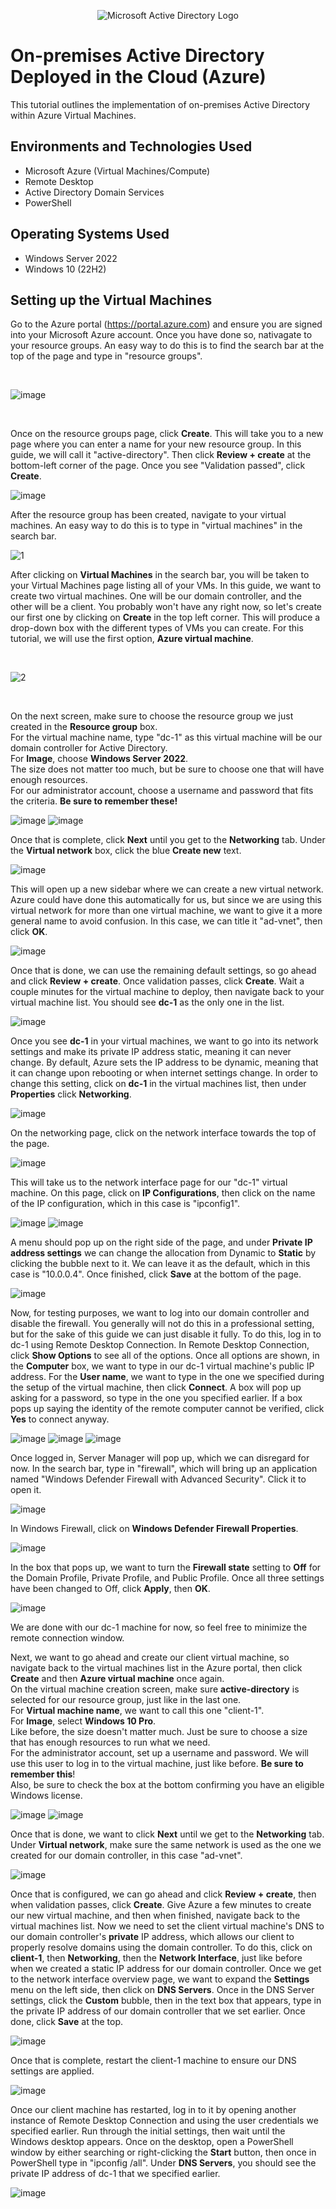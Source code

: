 <p align="center">
<img src="https://i.imgur.com/pU5A58S.png" alt="Microsoft Active Directory Logo"/>
</p>

<h1>On-premises Active Directory Deployed in the Cloud (Azure)</h1>
This tutorial outlines the implementation of on-premises Active Directory within Azure Virtual Machines.<br />


<h2>Environments and Technologies Used</h2>

- Microsoft Azure (Virtual Machines/Compute)
- Remote Desktop
- Active Directory Domain Services
- PowerShell

<h2>Operating Systems Used </h2>

- Windows Server 2022
- Windows 10 (22H2)

<h2>Setting up the Virtual Machines</h2>

Go to the Azure portal (https://portal.azure.com) and ensure you are signed into your Microsoft Azure account. Once you have done so, nativagate to your resource groups. An easy way to do this is to find the search bar at the top of the page and type in "resource groups".

<br />

![image](https://github.com/user-attachments/assets/37531ce6-7d74-4779-8364-b08b9a844659)

<br />

Once on the resource groups page, click **Create**. This will take you to a new page where you can enter a name for your new resource group. In this guide, we will call it "active-directory". Then click **Review + create** at the bottom-left corner of the page. Once you see "Validation passed", click **Create**.

![image](https://github.com/user-attachments/assets/0fd92c52-6eb1-4226-8905-cf116f13f975)

After the resource group has been created, navigate to your virtual machines. An easy way to do this is to type in "virtual machines" in the search bar.

![1](https://github.com/cbh75/osticket-prereqs/assets/62080815/1c9898b8-14cf-42ff-8322-9586a87f2ba5)

After clicking on **Virtual Machines** in the search bar, you will be taken to your Virtual Machines page listing all of your VMs. In this guide, we want to create two virtual machines. One will be our domain controller, and the other will be a client. You probably won't have any right now, so let's create our first one by clicking on **Create** in the top left corner. This will produce a drop-down box with the different types of VMs you can create. For this tutorial, we will use the first option, **Azure virtual machine**.

<br />

![2](https://github.com/cbh75/osticket-prereqs/assets/62080815/1cb56175-eceb-480e-9c5a-24c006139e86)

<br />

On the next screen, make sure to choose the resource group we just created in the **Resource group** box.<br />
For the virtual machine name, type "dc-1" as this virtual machine will be our domain controller for Active Directory.<br />
For **Image**, choose **Windows Server 2022**.<br />
The size does not matter too much, but be sure to choose one that will have enough resources.<br />
For our administrator account, choose a username and password that fits the criteria. **Be sure to remember these!**

![image](https://github.com/user-attachments/assets/3dfb789a-b92a-47e8-a8c7-03d57951da80)
![image](https://github.com/user-attachments/assets/47fdac1c-ad00-40c0-8921-cc205cbf4535)

Once that is complete, click **Next** until you get to the **Networking** tab. Under the **Virtual network** box, click the blue **Create new** text.

![image](https://github.com/user-attachments/assets/bb59fbbe-588e-419d-9acb-0793fba198c0)

This will open up a new sidebar where we can create a new virtual network. Azure could have done this automatically for us, but since we are using this virtual network for more than one virtual machine, we want to give it a more general name to avoid confusion. In this case, we can title it "ad-vnet", then click **OK**.

![image](https://github.com/user-attachments/assets/b32501ff-cf05-4f8c-ae55-8570d28c6887)

Once that is done, we can use the remaining default settings, so go ahead and click **Review + create**. Once validation passes, click **Create**. Wait a couple minutes for the virtual machine to deploy, then navigate back to your virtual machine list. You should see **dc-1** as the only one in the list.

![image](https://github.com/user-attachments/assets/2df838b1-3520-4e5a-b651-4f97cb010029)

Once you see **dc-1** in your virtual machines, we want to go into its network settings and make its private IP address static, meaning it can never change. By default, Azure sets the IP address to be dynamic, meaning that it can change upon rebooting or when internet settings change. In order to change this setting, click on **dc-1** in the virtual machines list, then under **Properties** click **Networking**.

![image](https://github.com/user-attachments/assets/b55dac3b-3bfe-4679-8bd9-fc52850b4d33)

On the networking page, click on the network interface towards the top of the page.

![image](https://github.com/user-attachments/assets/dbebe3fd-857c-4bda-b7ba-f757112ee9d6)

This will take us to the network interface page for our "dc-1" virtual machine. On this page, click on **IP Configurations**, then click on the name of the IP configuration, which in this case is "ipconfig1".

![image](https://github.com/user-attachments/assets/e1e14712-1f43-48ea-85f8-80ccd8e1a5b0)
![image](https://github.com/user-attachments/assets/732d1a74-ec53-4932-be9b-2eda2fc2813c)

A menu should pop up on the right side of the page, and under **Private IP address settings** we can change the allocation from Dynamic to **Static** by clicking the bubble next to it. We can leave it as the default, which in this case is "10.0.0.4". Once finished, click **Save** at the bottom of the page.

![image](https://github.com/user-attachments/assets/558c15f9-51ff-4aab-924e-80b50e84979b)

Now, for testing purposes, we want to log into our domain controller and disable the firewall. You generally will not do this in a professional setting, but for the sake of this guide we can just disable it fully. To do this, log in to dc-1 using Remote Desktop Connection. In Remote Desktop Connection, click **Show Options** to see all of the options. Once all options are shown, in the **Computer** box, we want to type in our dc-1 virtual machine's public IP address. For the **User name**, we want to type in the one we specified during the setup of the virtual machine, then click **Connect**. A box will pop up asking for a password, so type in the one you specified earlier. If a box pops up saying the identity of the remote computer cannot be verified, click **Yes** to connect anyway.

![image](https://github.com/user-attachments/assets/317e568a-de16-4ec7-ac27-f130b811cdd4)
![image](https://github.com/user-attachments/assets/c5351a13-d5be-429f-adb6-a6629e192e3e)
![image](https://github.com/user-attachments/assets/f201e0e6-0787-4e11-8be9-d88ccef2c234)

Once logged in, Server Manager will pop up, which we can disregard for now. In the search bar, type in "firewall", which will bring up an application named "Windows Defender Firewall with Advanced Security". Click it to open it.

![image](https://github.com/user-attachments/assets/7d864e57-d7ee-4507-99ee-091fbfee8102)

In Windows Firewall, click on **Windows Defender Firewall Properties**.

![image](https://github.com/user-attachments/assets/a6c198ae-6722-4dc3-b095-6ed069e396da)

In the box that pops up, we want to turn the **Firewall state** setting to **Off** for the Domain Profile, Private Profile, and Public Profile. Once all three settings have been changed to Off, click **Apply**, then **OK**.

![image](https://github.com/user-attachments/assets/0a0cb8fd-cd87-4b30-9b32-9341a442ff13)

We are done with our dc-1 machine for now, so feel free to minimize the remote connection window.

Next, we want to go ahead and create our client virtual machine, so navigate back to the virtual machines list in the Azure portal, then click **Create** and then **Azure virtual machine** once again.<br />
On the virtual machine creation screen, make sure **active-directory** is selected for our resource group, just like in the last one.<br />
For **Virtual machine name**, we want to call this one "client-1".<br />
For **Image**, select **Windows 10 Pro**.<br />
Like before, the size doesn't matter much. Just be sure to choose a size that has enough resources to run what we need.<br />
For the administrator account, set up a username and password. We will use this user to log in to the virtual machine, just like before. **Be sure to remember this**!<br />
Also, be sure to check the box at the bottom confirming you have an eligible Windows license.

![image](https://github.com/user-attachments/assets/8d88082e-c691-40e1-bd65-72d0a0701d14)
![image](https://github.com/user-attachments/assets/117dd128-bf6e-4e7e-a8fd-7ad654453104)

Once that is done, we want to click **Next** until we get to the **Networking** tab.<br />
Under **Virtual network**, make sure the same network is used as the one we created for our domain controller, in this case "ad-vnet".

![image](https://github.com/user-attachments/assets/682fa8c8-f79c-46aa-91e1-3d80fc9434a9)

Once that is configured, we can go ahead and click **Review + create**, then when validation passes, click **Create**. Give Azure a few minutes to create our new virtual machine, and then when finished, navigate back to the virtual machines list. Now we need to set the client virtual machine's DNS to our domain controller's **private** IP address, which allows our client to properly resolve domains using the domain controller. To do this, click on **client-1**, then **Networking**, then the **Network Interface**, just like before when we created a static IP address for our domain controller. Once we get to the network interface overview page, we want to expand the **Settings** menu on the left side, then click on **DNS Servers**. Once in the DNS Server settings, click the **Custom** bubble, then in the text box that appears, type in the private IP address of our domain controller that we set earlier. Once done, click **Save** at the top.

![image](https://github.com/user-attachments/assets/b1d2c181-0fe3-4efb-ab84-9af2ab90852d)

Once that is complete, restart the client-1 machine to ensure our DNS settings are applied.

![image](https://github.com/user-attachments/assets/c82deed3-4041-4f7b-9eb1-638575405ba1)

Once our client machine has restarted, log in to it by opening another instance of Remote Desktop Connection and using the user credentials we specified earlier. Run through the initial settings, then wait until the Windows desktop appears. Once on the desktop, open a PowerShell window by either searching or right-clicking the **Start** button, then once in PowerShell type in "ipconfig /all". Under **DNS Servers**, you should see the private IP address of dc-1 that we specified earlier.

![image](https://github.com/user-attachments/assets/deb6335e-94c3-4282-9be0-d8ef863fa265)
